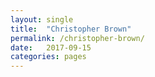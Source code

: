 ```yaml
---
layout: single
title:  "Christopher Brown"
permalink: /christopher-brown/
date:   2017-09-15
categories: pages
---
```

